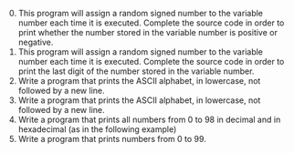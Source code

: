 0. This program will assign a random signed number to the variable number each time it is executed. Complete the source code in order to print whether the number stored in the variable number is positive or negative.
1. This program will assign a random signed number to the variable number each time it is executed. Complete the source code in order to print the last digit of the number stored in the variable number.
2. Write a program that prints the ASCII alphabet, in lowercase, not followed by a new line.
3. Write a program that prints the ASCII alphabet, in lowercase, not followed by a new line.
4. Write a program that prints all numbers from 0 to 98 in decimal and in hexadecimal (as in the following example)
5. Write a program that prints numbers from 0 to 99.
